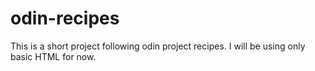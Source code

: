 # odin-recipes

This is a short project following odin project recipes. I will be using only basic HTML for now.